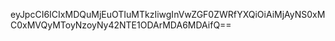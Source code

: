 eyJpcCI6ICIxMDQuMjEuOTIuMTkzIiwgInVwZGF0ZWRfYXQiOiAiMjAyNS0xMC0xMVQyMToyNzoyNy42NTE1ODArMDA6MDAifQ==